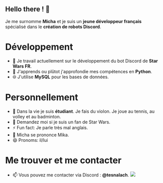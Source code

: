 ## Hello there ! 👋

Je me surnomme **Micha** et je suis un **jeune développeur français** spécialisé dans le **création de robots Discord**.

# Développement

- 🔭 Je travail actuellement sur le développement du bot Discord de **Star Wars FR**.
- 🌱 J'apprends ou plûtot j'approfondie mes compétences en **Python**.
- 🌐 J'utilise **MySQL** pour les bases de données.

# Personnellement

- 🧬 Dans la vie je suis **étudiant**. Je fais du violon. Je joue au tennis, au volley et au badminton.
- 👀 Demandez moi si je suis un fan de Star Wars.
- ⚡ Fun fact: Je parle très mal anglais.
- 💢 Micha se prononce Mika.
- 😄 Pronoms: il/lui

# Me trouver et me contacter

- 📫 Vous pouvez me contacter via Discord : **@tesnalach**.
[<img src="https://i.imgur.com/cGLDU76.png">](https://discord.com/users/1191481981226201141)
